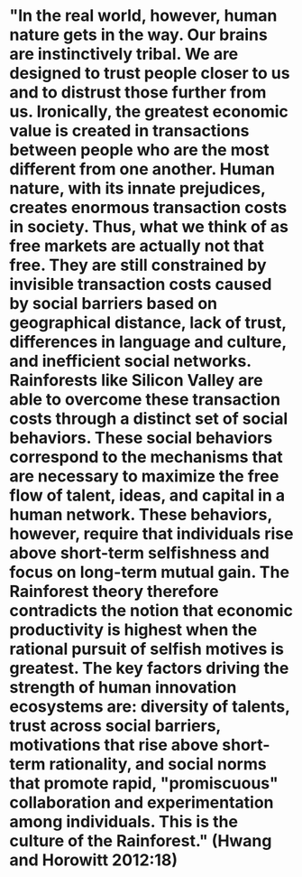 # "In the real world, however, human nature gets in the way. Our brains are instinctively tribal. We are designed to trust people closer to us and to distrust those further from us. Ironically, the greatest economic value is created in transactions between people who are the most different from one another. Human nature, with its innate prejudices, creates enormous transaction costs in society. Thus, what we think of as free markets are actually not that free. They are still constrained by invisible transaction costs caused by social barriers based on geographical distance, lack of trust, differences in language and culture, and inefficient social networks. Rainforests like Silicon Valley are able to overcome these transaction costs through a distinct set of social behaviors. These social behaviors correspond to the mechanisms that are necessary to maximize the free flow of talent, ideas, and capital in a human network. These behaviors, however, require that individuals rise above short-term selfishness and focus on long-term mutual gain. The Rainforest theory therefore contradicts the notion that economic productivity is highest when the rational pursuit of selfish motives is greatest. The key factors driving the strength of human innovation ecosystems are: diversity of talents, trust across social barriers, motivations that rise above short-term rationality, and social norms that promote rapid, "promiscuous" collaboration and experimentation among individuals. This is the culture of the Rainforest." (Hwang and Horowitt 2012:18)